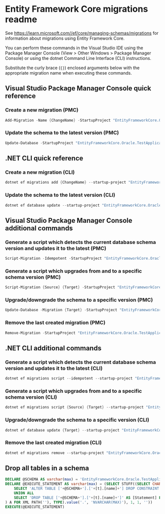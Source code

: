 # Entity Framework Core migrations readme

See <https://learn.microsoft.com//ef/core/managing-schemas/migrations> for information about migrations using Entity Framework Core.

You can perform these commands in the Visual Studio IDE using the Package Manager Console (View > Other Windows > Package Manager Console) or using the dotnet Command Line Interface (CLI) instructions.

Substitute the curly brace (`{}`) enclosed arguments below with the appropriate migration name when executing these commands.

## Visual Studio Package Manager Console quick reference

### Create a new migration (PMC)

```powershell
Add-Migration -Name {ChangeName} -StartupProject "EntityFrameworkCore.Oracle.TestApplication.Api" -Project "EntityFrameworkCore.Oracle.TestApplication.Infrastructure"
```

### Update the schema to the latest version (PMC)

```powershell
Update-Database -StartupProject "EntityFrameworkCore.Oracle.TestApplication.Api" -Project "EntityFrameworkCore.Oracle.TestApplication.Infrastructure"
```

## .NET CLI quick reference

### Create a new migration (CLI)

```powershell
dotnet ef migrations add {ChangeName} --startup-project "EntityFrameworkCore.Oracle.TestApplication.Api" --project "EntityFrameworkCore.Oracle.TestApplication.Infrastructure"
```

### Update the schema to the latest version (CLI)

```powershell
dotnet ef database update --startup-project "EntityFrameworkCore.Oracle.TestApplication.Api" --project "EntityFrameworkCore.Oracle.TestApplication.Infrastructure"
```

## Visual Studio Package Manager Console additional commands

### Generate a script which detects the current database schema version and updates it to the latest (PMC)

```powershell
Script-Migration -Idempotent -StartupProject "EntityFrameworkCore.Oracle.TestApplication.Api" -Project "EntityFrameworkCore.Oracle.TestApplication.Infrastructure"
```

### Generate a script which upgrades from and to a specific schema version (PMC)

```powershell
Script-Migration {Source} {Target} -StartupProject "EntityFrameworkCore.Oracle.TestApplication.Api" -Project "EntityFrameworkCore.Oracle.TestApplication.Infrastructure"
```

### Upgrade/downgrade the schema to a specific version (PMC)

```powershell
Update-Database -Migration {Target} -StartupProject "EntityFrameworkCore.Oracle.TestApplication.Api" -Project "EntityFrameworkCore.Oracle.TestApplication.Infrastructure"
```

### Remove the last created migration (PMC)

```powershell
Remove-Migration -StartupProject "EntityFrameworkCore.Oracle.TestApplication.Api" -Project "EntityFrameworkCore.Oracle.TestApplication.Infrastructure"
```

## .NET CLI additional commands

### Generate a script which detects the current database schema version and updates it to the latest (CLI)

```powershell
dotnet ef migrations script --idempotent --startup-project "EntityFrameworkCore.Oracle.TestApplication.Api" --project "EntityFrameworkCore.Oracle.TestApplication.Infrastructure"
```

### Generate a script which upgrades from and to a specific schema version (CLI)

```powershell
dotnet ef migrations script {Source} {Target} --startup-project "EntityFrameworkCore.Oracle.TestApplication.Api" --project "EntityFrameworkCore.Oracle.TestApplication.Infrastructure"
```

### Upgrade/downgrade the schema to a specific version (CLI)

```powershell
dotnet ef database update {Target} --startup-project "EntityFrameworkCore.Oracle.TestApplication.Api" --project "EntityFrameworkCore.Oracle.TestApplication.Infrastructure"
```

### Remove the last created migration (CLI)

```powershell
dotnet ef migrations remove --startup-project "EntityFrameworkCore.Oracle.TestApplication.Api" --project "EntityFrameworkCore.Oracle.TestApplication.Infrastructure"
```

## Drop all tables in a schema

```sql
DECLARE @SCHEMA AS varchar(max) = 'EntityFrameworkCore.Oracle.TestApplication'
DECLARE @EXECUTE_STATEMENT AS varchar(max) = (SELECT STUFF((SELECT CHAR(13) + CHAR(10) + [Statement] FROM (
    SELECT 'ALTER TABLE ['+@SCHEMA+'].['+[t].[name]+'] DROP CONSTRAINT ['+[fk].[name]+']' AS [Statement] FROM [sys].[foreign_keys] AS [fk] INNER JOIN [sys].[tables] AS [t] ON [t].[object_id] = [fk].[parent_object_id] INNER JOIN [sys].[schemas] AS [s] ON [s].[schema_id] = [t].[schema_id] WHERE [s].[name] = @SCHEMA
    UNION ALL
    SELECT 'DROP TABLE ['+@SCHEMA+'].['+[t].[name]+']' AS [Statement] FROM [sys].[tables] AS [t] INNER JOIN [sys].[schemas] AS [s] ON [s].[schema_id] = [t].[schema_id] WHERE [s].[name] = @SCHEMA
) A FOR XML PATH(''), TYPE).value('.', 'NVARCHAR(MAX)'), 1, 1, ''))
EXECUTE(@EXECUTE_STATEMENT)
```
